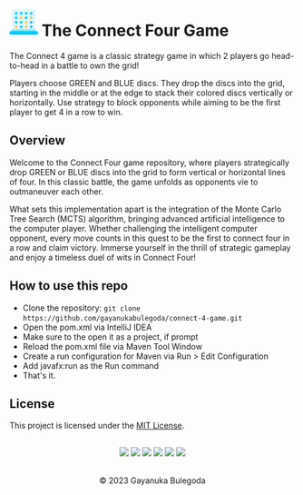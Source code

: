 # <img src="src/main/resources/asset/connect-four.png" alt="drawing" width="50"/> The Connect Four Game
The Connect 4 game is a classic strategy game in which 2 players go head-to-head in a battle to own the grid!

Players choose GREEN and BLUE discs. They drop the discs into the grid, starting in the middle or at the edge to stack their colored discs vertically or horizontally. Use strategy to block opponents while aiming to be the first player to get 4 in a row to win.
<br>

## Overview
Welcome to the Connect Four game repository, where players strategically drop GREEN or BLUE discs into the grid to form vertical or horizontal lines of four. In this classic battle, the game unfolds as opponents vie to outmaneuver each other. 

What sets this implementation apart is the integration of the Monte Carlo Tree Search (MCTS) algorithm, bringing advanced artificial intelligence to the computer player. Whether challenging the intelligent computer opponent, every move counts in this quest to be the first to connect four in a row and claim victory. Immerse yourself in the thrill of strategic gameplay and enjoy a timeless duel of wits in Connect Four!
<br>

## How to use this repo
  - Clone the repository: ```git clone https://github.com/gayanukabulegoda/connect-4-game.git```
  - Open the pom.xml via IntelliJ IDEA
  - Make sure to the open it as a project, if prompt
  - Reload the pom.xml file via Maven Tool Window
  - Create a run configuration for Maven via Run > Edit Configuration
  - Add javafx:run as the Run command
  - That's it.

## License
This project is licensed under the [MIT License](LICENSE).

##
<div align="center">
<a href="https://github.com/gayanukabulegoda" target="blank"><img src = "https://img.shields.io/badge/GitHub-100000?style=for-the-badge&logo=github&logoColor=white"></a>
<a href="https://git-scm.com/" target="blank"><img src = "https://img.shields.io/badge/Git-100000?style=for-the-badge&logo=git&logoColor=white"></a>
<a href="https://jdk.java.net/java-se-ri/11-MR2" target="blank"><img src = "https://img.shields.io/badge/Java-100000?style=for-the-badge&logo=openjdk&logoColor=white"></a>
<a href="https://docs.oracle.com/en/java/javase/11/docs/api/java.desktop/javax/swing/text/html/CSS.html" target="blank"><img src = "https://img.shields.io/badge/CSS-100000?style=for-the-badge&logo=css3&logoColor=white"></a>
<a href="https://www.jetbrains.com/idea/download/?section=linux" target="blank"><img src = "https://img.shields.io/badge/Intellij Idea-100000?style=for-the-badge&logo=intellij%20idea&logoColor=white"></a>
<a href="https://linuxmint.com/download_all.php" target="blank"><img src = "https://img.shields.io/badge/Linux_Mint-100000?style=for-the-badge&logo=linux-mint&logoColor=white"></a>
</div> <br>
<p align="center">
  &copy; 2023 Gayanuka Bulegoda
</p>
